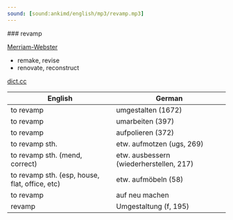 ```yaml
---
sound: [sound:ankimd/english/mp3/revamp.mp3]
---
```


\### revamp

[Merriam-Webster](https://www.merriam-webster.com/dictionary/revamp)

- remake, revise
- renovate, reconstruct

[dict.cc](https://www.dict.cc/revamp)

| English        | German       |
| -------------- | ------------ |
| to revamp | umgestalten (1672) |
| to revamp | umarbeiten (397) |
| to revamp | aufpolieren (372) |
| to revamp sth. | etw. aufmotzen (ugs, 269) |
| to revamp sth. (mend, correct) | etw. ausbessern (wiederherstellen, 217) |
| to revamp sth. (esp, house, flat, office, etc) | etw. aufmöbeln (58) |
| to revamp | auf neu machen |
| revamp | Umgestaltung (f, 195) |
